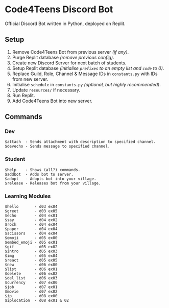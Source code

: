 # Code4Teens Discord Bot
Official Discord Bot written in Python, deployed on Replit.

## Setup
1. Remove Code4Teens Bot from previous server _(if any)_.
2. Purge Replit database _(remove previous config)_.
3. Create new Discord Server for next batch of students.
4. Setup Replit database _(initialise `prefixes` to an empty list and `code` to 0)_.
5. Replace Guild, Role, Channel & Message IDs in `constants.py` with IDs from new server.
6. Initialise `schedule` in `constants.py` _(optional, but highly recommended)_.
7. Update `resources/` if necessary.
7. Run Replit.
8. Add Code4Teens Bot into new server.

## Commands

### Dev
```
$attach  - Sends attachment with description to specified channel.
$devecho - Sends message to specified channel.
```

### Student
```
$help    - Shows (all?) commands.
$addbot  - Adds bot to server.
$adopt   - Adopts bot into your village.
$release - Releases bot from your village.
```

### Learning Modules
```
$hello       - d03 ex04
$greet       - d03 ex05
$echo        - d04 ex01
$say         - d04 ex02
$rock        - d04 ex04
$paper       - d04 ex04
$scissors    - d04 ex04
$emoji       - d05 ex00
$embed_emoji - d05 ex01
$gif         - d05 ex02
$intro       - d05 ex03
$img         - d05 ex04
$react       - d05 ex05
$new         - d06 ex00
$list        - d06 ex01
$delete      - d06 ex02
$del_list    - d06 ex03
$currency    - d07 ex00
$job         - d07 ex01
$movie       - d07 ex02
$ip          - d08 ex00
$iplocation  - d08 ex01 & 02
```

